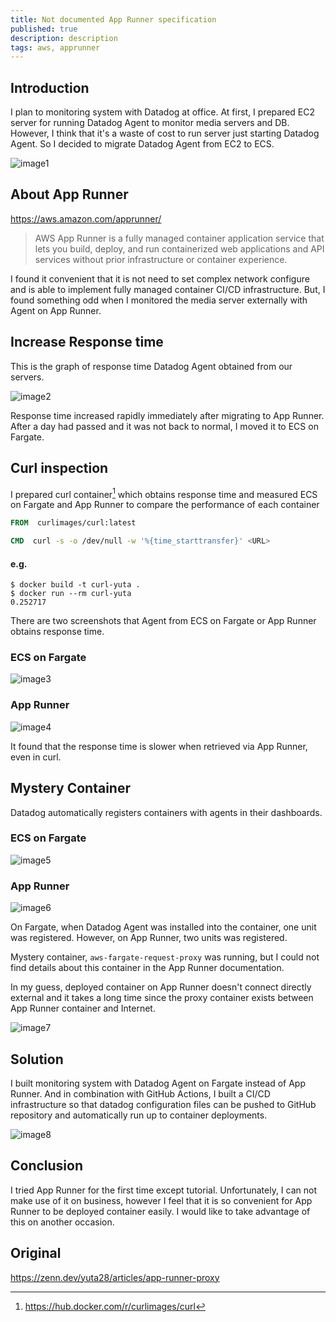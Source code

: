 ```yaml
---
title: Not documented App Runner specification
published: true
description: description
tags: aws, apprunner
---
```


## Introduction

I plan to monitoring system with Datadog at office. At first, I prepared EC2 server for running Datadog Agent to monitor media servers and DB. However, I think that it's a waste of cost to run server just starting Datadog Agent. So I decided to migrate Datadog Agent from EC2 to ECS.

![image1](./assets/image1.png)

## About App Runner

https://aws.amazon.com/apprunner/

<head>
<meta name="title" property="og:title" content="Managed Container Apps Service – AWS App Runner – Amazon Web Services">
<meta property="og:type" content="Article">
<meta name="image" property="og:image" content="https://a0.awsstatic.com/libra-css/images/logos/aws_logo_smile_1200x630.png">
<meta name="description" property="og:description" content="AWS App Runner helps you deploy and scale from your source code or container image to a secure web application on AWS.">
<meta name="author" content="No author found">
</head>

> AWS App Runner is a fully managed container application service that lets you build, deploy, and run containerized web applications and API services without prior infrastructure or container experience.

I found it convenient that it is not need to set complex network configure and is able to implement fully managed container CI/CD infrastructure. But, I found something odd when I monitored the media server externally with Agent on App Runner.

## Increase Response time

This is the graph of response time Datadog Agent obtained from our servers.

![image2](./assets/image2.png)

Response time increased rapidly immediately after migrating to App Runner. After a day had passed and it was not back to normal, I moved it to ECS on Fargate.

## Curl inspection

I prepared curl container[^1] which obtains response time and measured ECS on Fargate and App Runner to compare the performance of each container

```dockerfile
FROM  curlimages/curl:latest

CMD  curl -s -o /dev/null -w '%{time_starttransfer}' <URL>
```

[^1]: https://hub.docker.com/r/curlimages/curl

#### e.g.

```console
$ docker build -t curl-yuta .
$ docker run --rm curl-yuta
0.252717
```

There are two screenshots that Agent from ECS on Fargate or App Runner obtains response time.

### ECS on Fargate

![image3](./assets/image3.png)

### App Runner

![image4](./assets/image4.png)

It found that the response time is slower when retrieved via App Runner, even in curl.

## Mystery Container

Datadog automatically registers containers with agents in their dashboards.

### ECS on Fargate

![image5](./assets/image5.png)

### App Runner

![image6](./assets/image6.png)

On Fargate, when Datadog Agent was installed into the container, one unit was registered. However, on App Runner, two units was registered.

Mystery container, `aws-fargate-request-proxy` was running, but I could not find details about this container in the App Runner documentation.

In my guess, deployed container on App Runner doesn't connect directly external and it takes a long time since the proxy container exists between App Runner container and Internet.

![image7](./assets/image7.png)

## Solution

I built monitoring system with Datadog Agent on Fargate instead of App Runner. And in combination with GitHub Actions, I built a CI/CD infrastructure so that datadog configuration files can be pushed to GitHub repository and automatically run up to container deployments.

![image8](./assets/image8.png)

## Conclusion

I tried App Runner for the first time except tutorial. Unfortunately, I can not make use of it on business, however I feel that it is so convenient for App Runner to be deployed container easily. I would like to take advantage of this on another occasion.

## Original

https://zenn.dev/yuta28/articles/app-runner-proxy
